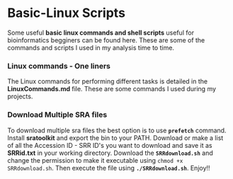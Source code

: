 # Basic-Linux Scripts

Some useful **basic linux commands and shell scripts** useful for bioinformatics begginers can be found here. These are some of the commands and scripts I used in my analysis time to time.

### Linux commands - One liners

The Linux commands for performing different tasks is detailed in the **LinuxCommands.md** file. These are some commands I used during my projects.  


### Download Multiple SRA files

To download multiple sra files the best option is to use **`prefetch`** command. Install **sratoolkit** and export the bin to your PATH. Download or make a list of all the Accession ID - SRR ID's you want to download and save it as **SRRid.txt** in your working directory.  Download the **`SRRdownload.sh`** and change the permission to make it executable using `chmod +x SRRdownload.sh`. Then execute the file using **`./SRRdownload.sh`**. Enjoy!!



